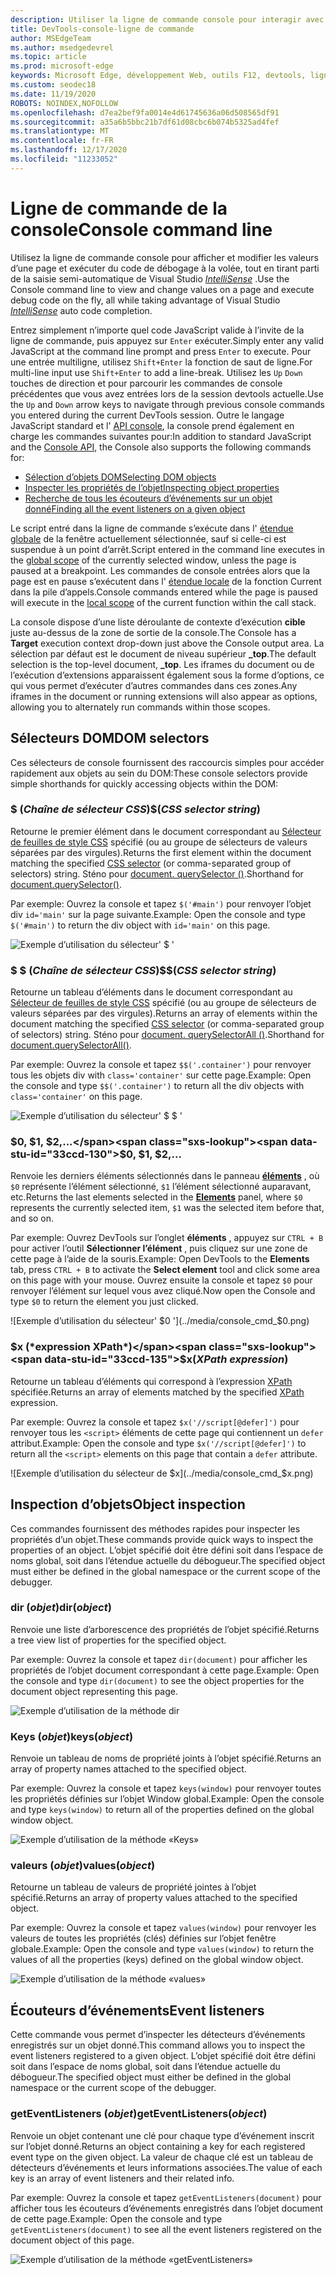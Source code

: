 ```yaml
---
description: Utiliser la ligne de commande console pour interagir avec une page en cours d’exécution
title: DevTools-console-ligne de commande
author: MSEdgeTeam
ms.author: msedgedevrel
ms.topic: article
ms.prod: microsoft-edge
keywords: Microsoft Edge, développement Web, outils F12, devtools, ligne de commande de la console
ms.custom: seodec18
ms.date: 11/19/2020
ROBOTS: NOINDEX,NOFOLLOW
ms.openlocfilehash: d7ea2bef9fa0014e4d61745636a06d508565df91
ms.sourcegitcommit: a35a6b5bbc21b7df61d08cbc6b074b5325ad4fef
ms.translationtype: MT
ms.contentlocale: fr-FR
ms.lasthandoff: 12/17/2020
ms.locfileid: "11233052"
---
```

# <span data-ttu-id="33ccd-104">Ligne de commande de la console</span><span class="sxs-lookup"><span data-stu-id="33ccd-104">Console command line</span></span>

<span data-ttu-id="33ccd-105">Utilisez la ligne de commande console pour afficher et modifier les valeurs d’une page et exécuter du code de débogage à la volée, tout en tirant parti de la saisie semi-automatique de Visual Studio [*IntelliSense*](/visualstudio/ide/javascript-intellisense) .</span><span class="sxs-lookup"><span data-stu-id="33ccd-105">Use the Console command line to view and change values on a page and execute debug code on the fly, all while taking advantage of Visual Studio [*IntelliSense*](/visualstudio/ide/javascript-intellisense) auto code completion.</span></span> 

<span data-ttu-id="33ccd-106">Entrez simplement n’importe quel code JavaScript valide à l’invite de la ligne de commande, puis appuyez sur `Enter` exécuter.</span><span class="sxs-lookup"><span data-stu-id="33ccd-106">Simply enter any valid JavaScript at the command line prompt and press `Enter` to execute.</span></span> <span data-ttu-id="33ccd-107">Pour une entrée multiligne, utilisez `Shift+Enter` la fonction de saut de ligne.</span><span class="sxs-lookup"><span data-stu-id="33ccd-107">For multi-line input use `Shift+Enter` to add a line-break.</span></span> <span data-ttu-id="33ccd-108">Utilisez les `Up` `Down` touches de direction et pour parcourir les commandes de console précédentes que vous avez entrées lors de la session devtools actuelle.</span><span class="sxs-lookup"><span data-stu-id="33ccd-108">Use the `Up` and `Down` arrow keys to navigate through previous console commands you entered during the current  DevTools session.</span></span> <span data-ttu-id="33ccd-109">Outre le langage JavaScript standard et l' [API console](./console-api.md), la console prend également en charge les commandes suivantes pour:</span><span class="sxs-lookup"><span data-stu-id="33ccd-109">In addition to standard JavaScript and the [Console API](./console-api.md), the Console also supports the following commands for:</span></span>

 - [<span data-ttu-id="33ccd-110">Sélection d’objets DOM</span><span class="sxs-lookup"><span data-stu-id="33ccd-110">Selecting DOM objects</span></span>](#dom-selectors)
 - [<span data-ttu-id="33ccd-111">Inspecter les propriétés de l’objet</span><span class="sxs-lookup"><span data-stu-id="33ccd-111">Inspecting object properties</span></span>](#object-inspection)
 - [<span data-ttu-id="33ccd-112">Recherche de tous les écouteurs d’événements sur un objet donné</span><span class="sxs-lookup"><span data-stu-id="33ccd-112">Finding all the event listeners on a given object</span></span>](#event-listeners)

<span data-ttu-id="33ccd-113">Le script entré dans la ligne de commande s’exécute dans l' [étendue globale](/scripting/javascript/advanced/variable-scope-javascript) de la fenêtre actuellement sélectionnée, sauf si celle-ci est suspendue à un point d’arrêt.</span><span class="sxs-lookup"><span data-stu-id="33ccd-113">Script entered in the command line executes in the [global scope](/scripting/javascript/advanced/variable-scope-javascript) of the currently selected window, unless the page is paused at a breakpoint.</span></span> <span data-ttu-id="33ccd-114">Les commandes de console entrées alors que la page est en pause s’exécutent dans l' [étendue locale](/scripting/javascript/advanced/variable-scope-javascript) de la fonction Current dans la pile d’appels.</span><span class="sxs-lookup"><span data-stu-id="33ccd-114">Console commands entered while the page is paused will execute in the [local scope](/scripting/javascript/advanced/variable-scope-javascript) of the current function within the call stack.</span></span>

<span data-ttu-id="33ccd-115">La console dispose d’une liste déroulante de contexte d’exécution **cible** juste au-dessus de la zone de sortie de la console.</span><span class="sxs-lookup"><span data-stu-id="33ccd-115">The Console has a **Target** execution context drop-down just above the Console output area.</span></span> <span data-ttu-id="33ccd-116">La sélection par défaut est le document de niveau supérieur **_top**.</span><span class="sxs-lookup"><span data-stu-id="33ccd-116">The default selection is the top-level document, **_top**.</span></span> <span data-ttu-id="33ccd-117">Les iframes du document ou de l’exécution d’extensions apparaissent également sous la forme d’options, ce qui vous permet d’exécuter d’autres commandes dans ces zones.</span><span class="sxs-lookup"><span data-stu-id="33ccd-117">Any iframes in the document or running extensions will also appear as options, allowing you to alternately run commands within those scopes.</span></span>

## <span data-ttu-id="33ccd-118">Sélecteurs DOM</span><span class="sxs-lookup"><span data-stu-id="33ccd-118">DOM selectors</span></span>
<span data-ttu-id="33ccd-119">Ces sélecteurs de console fournissent des raccourcis simples pour accéder rapidement aux objets au sein du DOM:</span><span class="sxs-lookup"><span data-stu-id="33ccd-119">These console selectors provide simple shorthands for quickly accessing objects within the DOM:</span></span>

### <span data-ttu-id="33ccd-120">$ (*Chaîne de sélecteur CSS*)</span><span class="sxs-lookup"><span data-stu-id="33ccd-120">$(*CSS selector string*)</span></span>
<span data-ttu-id="33ccd-121">Retourne le premier élément dans le document correspondant au [Sélecteur de feuilles de style CSS](https://developer.mozilla.org/docs/Learn/CSS/Introduction_to_CSS/Selectors)  spécifié (ou au groupe de sélecteurs de valeurs séparées par des virgules).</span><span class="sxs-lookup"><span data-stu-id="33ccd-121">Returns the first element within the document matching the specified [CSS selector](https://developer.mozilla.org/docs/Learn/CSS/Introduction_to_CSS/Selectors)  (or comma-separated group of selectors) string.</span></span> <span data-ttu-id="33ccd-122">Sténo pour [document. querySelector ()](https://developer.mozilla.org/docs/Web/API/Document/querySelector).</span><span class="sxs-lookup"><span data-stu-id="33ccd-122">Shorthand for [document.querySelector()](https://developer.mozilla.org/docs/Web/API/Document/querySelector).</span></span>

<span data-ttu-id="33ccd-123">Par exemple: Ouvrez la console et tapez `$('#main')` pour renvoyer l’objet div `id='main'` sur la page suivante.</span><span class="sxs-lookup"><span data-stu-id="33ccd-123">Example: Open the console and type `$('#main')` to return the div object with `id='main'` on this page.</span></span>

![Exemple d’utilisation du sélecteur' $ '](../media/console_cmd_$.png)

### <span data-ttu-id="33ccd-125">$ $ (*Chaîne de sélecteur CSS*)</span><span class="sxs-lookup"><span data-stu-id="33ccd-125">$$(*CSS selector string*)</span></span>
<span data-ttu-id="33ccd-126">Retourne un tableau d’éléments dans le document correspondant au [Sélecteur de feuilles de style CSS](https://developer.mozilla.org/docs/Learn/CSS/Introduction_to_CSS/Selectors)  spécifié (ou au groupe de sélecteurs de valeurs séparées par des virgules).</span><span class="sxs-lookup"><span data-stu-id="33ccd-126">Returns an array of elements within the document matching the specified [CSS selector](https://developer.mozilla.org/docs/Learn/CSS/Introduction_to_CSS/Selectors)  (or comma-separated group of selectors) string.</span></span> <span data-ttu-id="33ccd-127">Sténo pour [document. querySelectorAll ()](https://developer.mozilla.org/docs/Web/API/Document/querySelectorAll).</span><span class="sxs-lookup"><span data-stu-id="33ccd-127">Shorthand for [document.querySelectorAll()](https://developer.mozilla.org/docs/Web/API/Document/querySelectorAll).</span></span>

<span data-ttu-id="33ccd-128">Par exemple: Ouvrez la console et tapez `$$('.container')` pour renvoyer tous les objets div with `class='container'` sur cette page.</span><span class="sxs-lookup"><span data-stu-id="33ccd-128">Example: Open the console and type `$$('.container')` to return all the div objects with `class='container'` on this page.</span></span>

![Exemple d’utilisation du sélecteur' $ $ '](../media/console_cmd_$$.png)

### <span data-ttu-id="33ccd-130">$0, $1, $2,...</span><span class="sxs-lookup"><span data-stu-id="33ccd-130">$0, $1, $2,...</span></span>
<span data-ttu-id="33ccd-131">Renvoie les derniers éléments sélectionnés dans le panneau [**éléments**](../elements.md) , où `$0` représente l’élément sélectionné, `$1` l’élément sélectionné auparavant, etc.</span><span class="sxs-lookup"><span data-stu-id="33ccd-131">Returns the last elements selected in the [**Elements**](../elements.md) panel, where `$0` represents the currently selected item, `$1` was the selected item before that, and so on.</span></span>

<span data-ttu-id="33ccd-132">Par exemple: Ouvrez DevTools sur l’onglet **éléments** , appuyez sur `CTRL + B` pour activer l’outil **Sélectionner l’élément** , puis cliquez sur une zone de cette page à l’aide de la souris.</span><span class="sxs-lookup"><span data-stu-id="33ccd-132">Example: Open  DevTools to the **Elements** tab, press `CTRL + B` to activate the **Select element** tool and click some area on this page with your mouse.</span></span> <span data-ttu-id="33ccd-133">Ouvrez ensuite la console et tapez `$0` pour renvoyer l’élément sur lequel vous avez cliqué.</span><span class="sxs-lookup"><span data-stu-id="33ccd-133">Now open the Console and type `$0` to return the element you just clicked.</span></span>

![Exemple d’utilisation du sélecteur' $0 '](../media/console_cmd_$0.png)

### <span data-ttu-id="33ccd-135">$x (*expression XPath*)</span><span class="sxs-lookup"><span data-stu-id="33ccd-135">$x(*XPath expression*)</span></span>
<span data-ttu-id="33ccd-136">Retourne un tableau d’éléments qui correspond à l’expression [XPath](https://developer.mozilla.org/docs/Introduction_to_using_XPath_in_JavaScript) spécifiée.</span><span class="sxs-lookup"><span data-stu-id="33ccd-136">Returns an array of elements matched by the specified [XPath](https://developer.mozilla.org/docs/Introduction_to_using_XPath_in_JavaScript) expression.</span></span> 

<span data-ttu-id="33ccd-137">Par exemple: Ouvrez la console et tapez `$x('//script[@defer]')` pour renvoyer tous les `<script>` éléments de cette page qui contiennent un `defer` attribut.</span><span class="sxs-lookup"><span data-stu-id="33ccd-137">Example: Open the console and type `$x('//script[@defer]')` to return all the `<script>` elements on this page that contain a `defer` attribute.</span></span>

![Exemple d’utilisation du sélecteur de $x](../media/console_cmd_$x.png)

## <span data-ttu-id="33ccd-139">Inspection d’objets</span><span class="sxs-lookup"><span data-stu-id="33ccd-139">Object inspection</span></span>

<span data-ttu-id="33ccd-140">Ces commandes fournissent des méthodes rapides pour inspecter les propriétés d’un objet.</span><span class="sxs-lookup"><span data-stu-id="33ccd-140">These commands provide quick ways to inspect the properties of an object.</span></span> <span data-ttu-id="33ccd-141">L’objet spécifié doit être défini soit dans l’espace de noms global, soit dans l’étendue actuelle du débogueur.</span><span class="sxs-lookup"><span data-stu-id="33ccd-141">The specified object must either be defined in the global namespace or the current scope of the debugger.</span></span>

### <span data-ttu-id="33ccd-142">dir (*objet*)</span><span class="sxs-lookup"><span data-stu-id="33ccd-142">dir(*object*)</span></span>
<span data-ttu-id="33ccd-143">Renvoie une liste d’arborescence des propriétés de l’objet spécifié.</span><span class="sxs-lookup"><span data-stu-id="33ccd-143">Returns a tree view list of properties for the specified object.</span></span>

<span data-ttu-id="33ccd-144">Par exemple: Ouvrez la console et tapez `dir(document)` pour afficher les propriétés de l’objet document correspondant à cette page.</span><span class="sxs-lookup"><span data-stu-id="33ccd-144">Example: Open the console and type `dir(document)` to see the object properties for the document object representing this page.</span></span>

![Exemple d’utilisation de la méthode dir](../media/console_cmd_dir.png)

### <span data-ttu-id="33ccd-146">Keys (*objet*)</span><span class="sxs-lookup"><span data-stu-id="33ccd-146">keys(*object*)</span></span>
<span data-ttu-id="33ccd-147">Renvoie un tableau de noms de propriété joints à l’objet spécifié.</span><span class="sxs-lookup"><span data-stu-id="33ccd-147">Returns an array of property names attached to the specified object.</span></span>

<span data-ttu-id="33ccd-148">Par exemple: Ouvrez la console et tapez `keys(window)` pour renvoyer toutes les propriétés définies sur l’objet Window global.</span><span class="sxs-lookup"><span data-stu-id="33ccd-148">Example: Open the console and type `keys(window)` to return all of the properties defined on the global window object.</span></span>

![Exemple d’utilisation de la méthode «Keys»](../media/console_cmd_keys.png)

### <span data-ttu-id="33ccd-150">valeurs (*objet*)</span><span class="sxs-lookup"><span data-stu-id="33ccd-150">values(*object*)</span></span>
<span data-ttu-id="33ccd-151">Retourne un tableau de valeurs de propriété jointes à l’objet spécifié.</span><span class="sxs-lookup"><span data-stu-id="33ccd-151">Returns an array of property values attached to the specified object.</span></span>

<span data-ttu-id="33ccd-152">Par exemple: Ouvrez la console et tapez `values(window)` pour renvoyer les valeurs de toutes les propriétés (clés) définies sur l’objet fenêtre globale.</span><span class="sxs-lookup"><span data-stu-id="33ccd-152">Example: Open the console and type `values(window)` to return the values of all the properties (keys) defined on the global window object.</span></span>

![Exemple d’utilisation de la méthode «values»](../media/console_cmd_values.png)

## <span data-ttu-id="33ccd-154">Écouteurs d’événements</span><span class="sxs-lookup"><span data-stu-id="33ccd-154">Event listeners</span></span>

<span data-ttu-id="33ccd-155">Cette commande vous permet d’inspecter les détecteurs d’événements enregistrés sur un objet donné.</span><span class="sxs-lookup"><span data-stu-id="33ccd-155">This command allows you to inspect the event listeners registered to a given object.</span></span> <span data-ttu-id="33ccd-156">L’objet spécifié doit être défini soit dans l’espace de noms global, soit dans l’étendue actuelle du débogueur.</span><span class="sxs-lookup"><span data-stu-id="33ccd-156">The specified object must either be defined in the global namespace or the current scope of the  debugger.</span></span>

### <span data-ttu-id="33ccd-157">getEventListeners (*objet*)</span><span class="sxs-lookup"><span data-stu-id="33ccd-157">getEventListeners(*object*)</span></span>
<span data-ttu-id="33ccd-158">Renvoie un objet contenant une clé pour chaque type d’événement inscrit sur l’objet donné.</span><span class="sxs-lookup"><span data-stu-id="33ccd-158">Returns an object containing a key for each registered event type on the given object.</span></span> <span data-ttu-id="33ccd-159">La valeur de chaque clé est un tableau de détecteurs d’événements et leurs informations associées.</span><span class="sxs-lookup"><span data-stu-id="33ccd-159">The value of each key is an array of event listeners and their related info.</span></span> 

<span data-ttu-id="33ccd-160">Par exemple: Ouvrez la console et tapez `getEventListeners(document)` pour afficher tous les écouteurs d’événements enregistrés dans l’objet document de cette page.</span><span class="sxs-lookup"><span data-stu-id="33ccd-160">Example: Open the console and type `getEventListeners(document)` to see all the event listeners registered on the document object of this page.</span></span>

![Exemple d’utilisation de la méthode «getEventListeners»](../media/console_cmd_getEventListeners.png)
